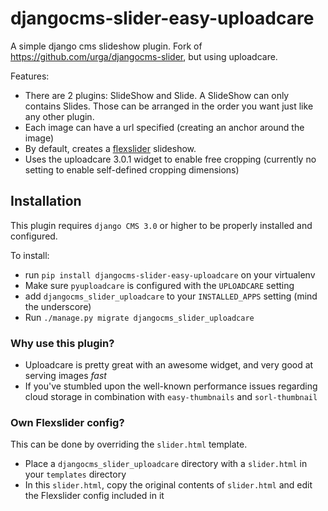 djangocms-slider-easy-uploadcare
================

A simple django cms slideshow plugin. Fork of https://github.com/urga/djangocms-slider, but using uploadcare.

Features:

* There are 2 plugins: SlideShow and Slide. A SlideShow can only contains Slides. Those can be arranged in the order you want just like any other plugin.
* Each image can have a url specified (creating an anchor around the image)
* By default, creates a [flexslider](http://www.woothemes.com/flexslider/) slideshow.
* Uses the uploadcare 3.0.1 widget to enable free cropping (currently no setting to enable self-defined cropping dimensions)

Installation
------------

This plugin requires `django CMS 3.0` or higher to be properly installed and configured.

To install:

* run `pip install djangocms-slider-easy-uploadcare` on your virtualenv
* Make sure `pyuploadcare` is configured with the `UPLOADCARE` setting
* add `djangocms_slider_uploadcare` to your `INSTALLED_APPS` setting (mind the underscore)
* Run `./manage.py migrate djangocms_slider_uploadcare`


### Why use this plugin?

- Uploadcare is pretty great with an awesome widget, and very good at serving images *fast*
- If you've stumbled upon the well-known performance issues regarding cloud storage in combination with `easy-thumbnails` and `sorl-thumbnail`

### Own Flexslider config?
This can be done by overriding the `slider.html` template.

- Place a `djangocms_slider_uploadcare` directory with a `slider.html` in your `templates` directory
- In this `slider.html`, copy the original contents of `slider.html` and edit the Flexslider config included in it
